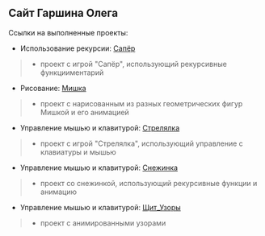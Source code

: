 ## Сайт Гаршина Олега
Ссылки на выполненные проекты:

* Использование рекурсии:
[Сапёр](https://garshinoleg.github.io/Sapyor/ "Ссылка запустит игру Сапёр") 
> - проект с игрой "Сапёр", использующий рекурсивные функцииментарий
* Рисование:
[Мишка](https://garshinoleg.github.io/Mishka/ "Ссылка запустит анимированный рисунок с Мишкой") 
> - проект с нарисованным из разных геометрических фигур Мишкой и его анимацией
* Управление мышью и клавитурой:
[Стрелялка](https://garshinoleg.github.io/Strelyalka_Insane/ "Ссылка запустит игру Стрелялка") 
> - проект с игрой "Стрелялка", использующий управление с клавиатуры и мышью
* Управление мышью и клавитурой:
[Снежинка](https://garshinoleg.github.io/Snejinka/ "Ссылка запустит Снежинку") 
> - проект со снежинкой, использующий рекурсивные функции и анимацию
* Управление мышью и клавитурой:
[Щит_Узоры](https://garshinoleg.github.io/Shit_Uzor/ "Узор из щита Капитана Америки") 
> - проект с анимированными узорами
